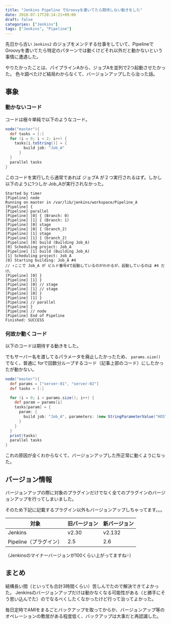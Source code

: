 ```yaml
---
title: "Jenkins Pipeline でGroovyを書いてたら期待しない動きをした"
date: 2018-07-17T20:14:21+09:00
draft: false
categories: ["Jenkins"]
tags: ["Jenkins", "Pipeline"]
---
```


先日から古い `Jenkins2` のジョブをメンテする仕事をしていて、Pipelineで Groovyを書いてたら特定のパターンでは動くけどそれ以外だと動かないという事情に遭遇した。

やりたかったことは、パイプラインAから、ジョブAを並列で2つ起動させたかった。
色々調べたけど結局わからなくて、バージョンアップしたら治った話。

## 事象

### 動かないコード

コードは極々単純で以下のようなコード。

```pipeline.groovy
node("master"){
  def tasks = [:]
  for (i = 0; i < 2; i++) {
    tasks[i.toString()] = {
        build job: "Job_A"
      }
  }
  parallel tasks
}
```

このコードを実行したら通常であれば ジョブA が２つ実行されるはず。しかし以下のように1つしか Job_Aが実行されなかった。

```jenkins.log
Started by timer
[Pipeline] node
Running on master in /var/lib/jenkins/workspace/Pipeline_A
[Pipeline] {
[Pipeline] parallel
[Pipeline] [0] { (Branch: 0)
[Pipeline] [1] { (Branch: 1)
[Pipeline] [0] stage
[Pipeline] [0] { (branch_2)
[Pipeline] [1] stage
[Pipeline] [1] { (branch_2)
[Pipeline] [0] build (Building Job_A)
[0] Scheduling project: Job_A
[Pipeline] [1] build (Building Job_A)
[1] Scheduling project: Job_A
[0] Starting building: Job_A #4
// ↑ここで Job_A が ビルド番号4で起動しているのがわかるが、起動しているのは #4 だけ。
[Pipeline] [0] }
[Pipeline] [1] }
[Pipeline] [0] // stage
[Pipeline] [1] // stage
[Pipeline] [0] }
[Pipeline] [1] }
[Pipeline] // parallel
[Pipeline] }
[Pipeline] // node
[Pipeline] End of Pipeline
Finished: SUCCESS
```

### 何故か動くコード

以下のコードは期待する動きをした。

でもサーバー名を渡してるパラメータを廃止したかったため、 `params.size()` でなく、普通に forで回数分ループするコード（記事上部のコード）にしたかったが動かない。

```pipeline.groovy
node("master"){
  def params = ["server-01", "server-02"]
  def tasks = [:]

  for (i = 0; i < params.size(); i++) {
    def param = params[i]
    tasks[param] = {
      param: {
        build job: "Job_A", parameters: [new StringParameterValue("HOST", param)]
      }
    }
  }
  print(tasks)
  parallel tasks
}
```

これの原因が全くわからなくて、バージョンアップした所正常に動くようになった。

## バージョン情報

バージョンアップの際に対象のプラグインだけでなく全てのプラグインのバージョンアップを行ってしまいました。

そのため下記に記載するプラグイン以外もバージョンアップしちゃってます。。。

| 対象 | 旧バージョン | 新バージョン |
|---|---|---|
| Jenkins | v2.30 | v2.132 |
| Pipeline（プラグイン） | 2.5 | 2.6 |

（Jenkinsのマイナーバージョンが100くらい上がってますね💦）

## まとめ

結構長い間（といっても合計3時間くらい）苦しんでたので解決できてよかった。
Jenkinsのバージョンアップだけは動かなくなる可能性がある（と勝手にそう思い込んでた）のでなるべくしたくなかったけど行って治ってよかった。

毎日定時でAMIをまるごとバックアップを取ってからか、バージョンアップ等のオペレーションの敷居がある程度低く、バックアップは大事だと再認識した。

